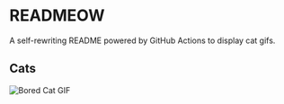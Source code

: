 # READMEOW

A self-rewriting README powered by GitHub Actions to display cat gifs.

## Cats

![Bored Cat GIF](https://media1.giphy.com/media/v1.Y2lkPTlhY2QwMmRhNGpkNmlxd3N6b2sxbThibDd5eHBrcDV3cTEydHYyM3Z3bG1lbnN4MSZlcD12MV9naWZzX3NlYXJjaCZjdD1n/mlvseq9yvZhba/200.gif)
